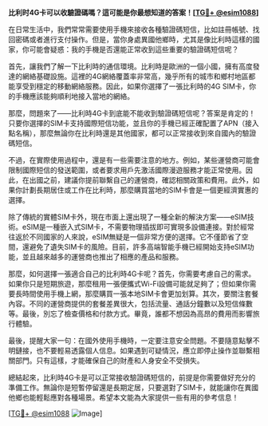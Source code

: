 **比利时4G卡可以收驗證碼嗎？這可能是你最想知道的答案！[[TG💪+ @esim1088](https://t.me/s/esim1088)]**

在日常生活中，我們常常需要使用手機來接收各種驗證碼短信，比如註冊帳號、找回密碼或者進行支付操作。但是，當你身處異國他鄉時，尤其是像比利時這樣的國家，你可能會疑惑：我的手機是否還能正常收到這些重要的驗證碼短信呢？

首先，讓我們了解一下比利時的通信環境。比利時是歐洲的一個小國，擁有高度發達的網絡基礎設施。這裡的4G網絡覆蓋率非常高，幾乎所有的城市和鄉村地區都能享受到穩定的移動網絡服務。因此，如果你選擇了一張比利時的4G SIM卡，你的手機應該能夠順利地接入當地的網絡。

那麼，問題來了——比利時4G卡到底能不能收到驗證碼短信呢？答案是肯定的！只要你選擇的SIM卡支持國際短信功能，並且你的手機已經正確配置了APN（接入點名稱），那麼無論你在比利時還是其他國家，都可以正常接收到來自國內的驗證碼短信。

不過，在實際使用過程中，還是有一些需要注意的地方。例如，某些運營商可能會限制國際短信的發送範圍，或者要求用戶先激活國際漫遊服務才能正常使用。因此，在出國之前，建議你提前聯繫自己的運營商，確認相關政策和費用。此外，如果你計劃長期居住或工作在比利時，那麼購買當地的SIM卡會是一個更經濟實惠的選擇。

除了傳統的實體SIM卡外，現在市面上還出現了一種全新的解決方案——eSIM技術。eSIM是一種嵌入式SIM卡，不需要物理插拔即可實現多設備連接。對於經常往返於不同國家的人來說，eSIM無疑是一個非常方便的選擇。它不僅節省了空間，還避免了遺失SIM卡的風險。目前，許多高端智能手機已經開始支持eSIM功能，並且越來越多的運營商也推出了相應的產品和服務。

那麼，如何選擇一張適合自己的比利時4G卡呢？首先，你需要考慮自己的需求。如果你只是短期旅遊，那麼租用一張便攜式Wi-Fi設備可能就足夠了；但如果你需要長時間使用手機上網，那麼購買一張本地SIM卡會更加划算。其次，要關注套餐內容。不同的運營商提供的套餐差異很大，包括流量、通話分鐘數以及短信條數等。最後，別忘了檢查價格和付款方式。畢竟，誰都不想因為高昂的費用而影響旅行體驗。

最後，提醒大家一句：在國外使用手機時，一定要注意安全問題。不要隨意點擊不明鏈接，也不要輕易透露個人信息。如果遇到可疑情況，應立即停止操作並聯繫相關部門。只有這樣，才能確保自己的財產和人身安全不受損失。

總結起來，比利時4G卡是可以正常接收驗證碼短信的，前提是你需要做好充分的準備工作。無論你是短暫停留還是長期定居，只要選對了SIM卡，就能讓你在異國他鄉也能輕鬆應對各種場景。希望本文能為大家提供一些有用的參考信息！

[[TG💪+ @esim1088](https://t.me/s/esim1088) ![Image](https://i.postimg.cc/4NQfJmqS/Snipaste-2025-05-13-00-14-12.png)]